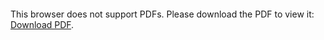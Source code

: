 <object data="christ-in-song/CIS1908pdfs/159.pdf" type="application/pdf" width="100%" height="1024px">
    <embed src="christ-in-song/CIS1908pdfs/159.pdf">
        <p>This browser does not support PDFs. Please download the PDF to view it: <a href="christ-in-song/CIS1908pdfs/159.pdf">Download PDF</a>.</p>
    </embed>
</object>
